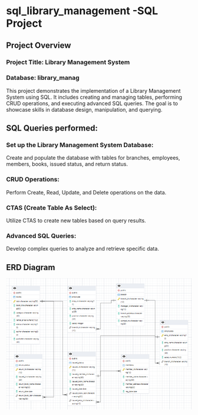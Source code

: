 # sql_library_management -SQL Project
## Project Overview
### Project Title: Library Management System
### Database: library_manag
This project demonstrates the implementation of a Library Management System using SQL. It includes creating and managing tables, performing CRUD operations, and executing advanced SQL queries. The goal is to showcase skills in database design, manipulation, and querying.
## SQL Queries performed:
### Set up the Library Management System Database: 
Create and populate the database with tables for branches, employees, members, books, issued status, and return status.
### CRUD Operations: 
Perform Create, Read, Update, and Delete operations on the data.
### CTAS (Create Table As Select):
Utilize CTAS to create new tables based on query results.
### Advanced SQL Queries: 
Develop complex queries to analyze and retrieve specific data.
## ERD Diagram
![ERD.PNG](https://github.com/rishinawani/sql_library_management/blob/main/ERD.PNG)
